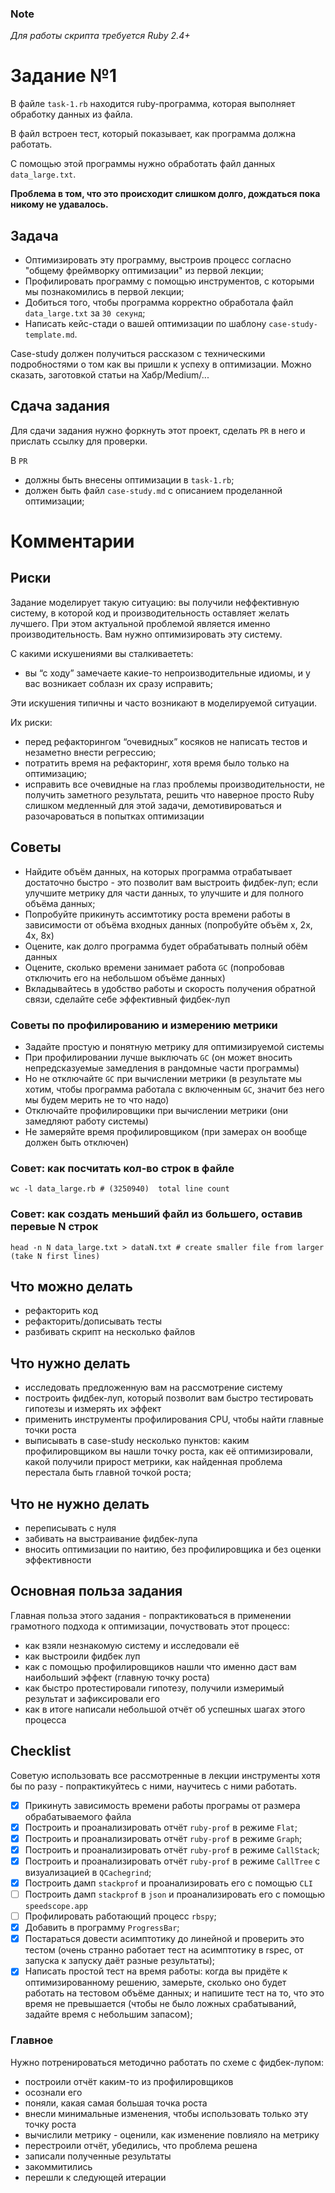 ### Note
*Для работы скрипта требуется Ruby 2.4+*

# Задание №1
В файле `task-1.rb` находится ruby-программа, которая выполняет обработку данных из файла.

В файл встроен тест, который показывает, как программа должна работать.

С помощью этой программы нужно обработать файл данных `data_large.txt`.

**Проблема в том, что это происходит слишком долго, дождаться пока никому не удавалось.**


## Задача
- Оптимизировать эту программу, выстроив процесс согласно "общему фреймворку оптимизации" из первой лекции;
- Профилировать программу с помощью инструментов, с которыми мы познакомились в первой лекции;
- Добиться того, чтобы программа корректно обработала файл `data_large.txt` за `30 секунд`;
- Написать кейс-стади о вашей оптимизации по шаблону `case-study-template.md`.

Case-study должен получиться рассказом с техническими подробностями о том как вы пришли к успеху в оптимизации. Можно сказать, заготовкой статьи на Хабр/Medium/...

## Сдача задания
Для сдачи задания нужно форкнуть этот проект, сделать `PR` в него и прислать ссылку для проверки.

В `PR`
- должны быть внесены оптимизации в `task-1.rb`;
- должен быть файл `case-study.md` с описанием проделанной оптимизации;


# Комментарии

## Риски
Задание моделирует такую ситуацию: вы получили неффективную систему, в которой код и производительность оставляет желать лучшего. При этом актуальной проблемой является именно производительность.
Вам нужно оптимизировать эту систему.

С какими искушениями вы сталкиваететь:
- вы “с ходу” замечаете какие-то непроизводительные идиомы, и у вас возникает соблазн их сразу исправить;

Эти искушения типичны и часто возникают в моделируемой ситуации.

Их риски:
- перед рефакторингом “очевидных” косяков не написать тестов и незаметно внести регрессию;
- потратить время на рефакторинг, хотя время было только на оптимизацию;
- исправить все очевидные на глаз проблемы производительности, не получить заметного результата, решить что наверное просто Ruby слишком медленный для этой задачи, демотивироваться и разочароваться в попытках оптимизации

## Советы
- Найдите объём данных, на которых программа отрабатывает достаточно быстро - это позволит вам выстроить фидбек-луп; если улучшите метрику для части данных, то улучшите и для полного объёма данных;
- Попробуйте прикинуть ассимтотику роста времени работы в зависимости от объёма входных данных (попробуйте объём x, 2x, 4x, 8x)
- Оцените, как долго программа будет обрабатывать полный обём данных
- Оцените, сколько времени занимает работа `GC` (попробовав отключить его на небольшом объёме данных)
- Вкладывайтесь в удобство работы и скорость получения обратной связи, сделайте себе эффективный фидбек-луп

### Советы по профилированию и измерению метрики
- Задайте простую и понятную метрику для оптимизируемой системы
- При профилировании лучше выключать `GC` (он может вносить непредсказуемые замедления в рандомные части программы)
- Но не отключайте `GC` при вычислении метрики (в результате мы хотим, чтобы программа работала с включенным `GC`, значит без него мы будем мерить не то что надо)
- Отключайте профилировщики при вычислении метрики (они замедляют работу системы)
- Не замеряйте время профилировщиком (при замерах он вообще должен быть отключен)

### Совет: как посчитать кол-во строк в файле
```
wc -l data_large.rb # (3250940)  total line count
```

### Совет: как создать меньший файл из большего, оставив перевые N строк
```
head -n N data_large.txt > dataN.txt # create smaller file from larger (take N first lines)
```

## Что можно делать
- рефакторить код
- рефакторить/дописывать тесты
- разбивать скрипт на несколько файлов

## Что нужно делать
- исследовать предложенную вам на рассмотрение систему
- построить фидбек-луп, который позволит вам быстро тестировать гипотезы и измерять их эффект
- применить инструменты профилирования CPU, чтобы найти главные точки роста
- выписывать в case-study несколько пунктов: каким профилировщиком вы нашли точку роста, как её оптимизировали, какой получили прирост метрики, как найденная проблема перестала быть главной точкой роста;

## Что не нужно делать
- переписывать с нуля
- забивать на выстраивание фидбек-лупа
- вносить оптимизации по наитию, без профилировщика и без оценки эффективности

## Основная польза задания
Главная польза этого задания - попрактиковаться в применении грамотного подхода к оптимизации, почуствовать этот процесс:
- как взяли незнакомую систему и исследовали её
- как выстроили фидбек луп
- как с помощью профилировщиков нашли что именно даст вам наибольший эффект (главную точку роста)
- как быстро протестировали гипотезу, получили измеримый результат и зафиксировали его
- как в итоге написали небольшой отчёт об успешных шагах этого процесса

## Checklist
Советую использовать все рассмотренные в лекции инструменты хотя бы по разу - попрактикуйтесь с ними, научитесь с ними работать.

- [x] Прикинуть зависимость времени работы програмы от размера обрабатываемого файла
- [x] Построить и проанализировать отчёт `ruby-prof` в режиме `Flat`;
- [x] Построить и проанализировать отчёт `ruby-prof` в режиме `Graph`;
- [x] Построить и проанализировать отчёт `ruby-prof` в режиме `CallStack`;
- [x] Построить и проанализировать отчёт `ruby-prof` в режиме `CallTree` c визуализацией в `QCachegrind`;
- [x] Построить дамп `stackprof` и проанализировать его с помощью `CLI`
- [ ] Построить дамп `stackprof` в `json` и проанализировать его с помощью `speedscope.app`
- [ ] Профилировать работающий процесс `rbspy`;
- [x] Добавить в программу `ProgressBar`;
- [x] Постараться довести асимптотику до линейной и проверить это тестом (очень странно работает тест на асимптотику в rspec, от запуска к запуску даёт разные результаты);
- [x] Написать простой тест на время работы: когда вы придёте к оптимизированному решению, замерьте, сколько оно будет работать на тестовом объёме данных; и напишите тест на то, что это время не превышается (чтобы не было ложных срабатываний, задайте время с небольшим запасом);

### Главное
Нужно потренироваться методично работать по схеме с фидбек-лупом:
- построили отчёт каким-то из профилировщиков
- осознали его
- поняли, какая самая большая точка роста
- внесли минимальные изменения, чтобы использовать только эту точку роста
- вычислили метрику - оценили, как изменение повлияло на метрику
- перестроили отчёт, убедились, что проблема решена
- записали полученные результаты
- закоммитились
- перешли к следующей итерации
